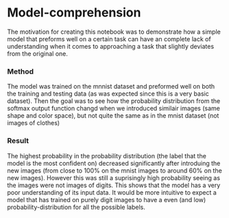 # Model-comprehension

The motivation for creating this notebook was to demonstrate how a simple model that preforms well on a certain task can have an complete lack of understanding when it comes to approaching a task that slightly deviates from the original one. 

### Method
The model was trained on the mnnist dataset and preformed well on both the training and testing data (as was expected since this is a very basic dataset). Then the goal was to see how the probability distribution from the softmax output function changd when we introduced similair images (same shape and color space), but not quite the same as in the mnist dataset (not images of clothes)

### Result
The highest probability in the probability distribution (the label that the model is the most confident on) decreased significantly after introduing the new images (from close to 100% on the mnist images to around 60% on the new images). However this was still a suprisingly high probability seeing as the images were not images of digits. This shows that the model has a very poor understanding of its input data. It would be more intuitive to expect a model that has trained on purely digit images to have a even (and low) probability-distribution for all the possible labels.
